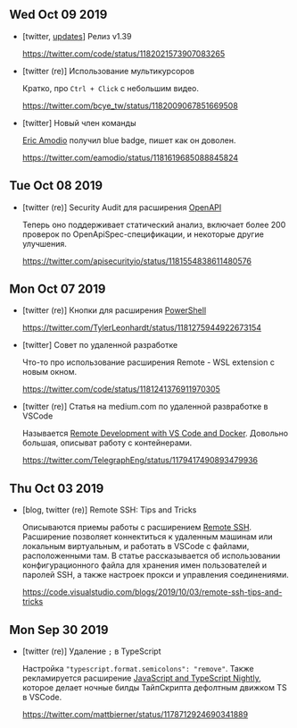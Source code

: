 ## Wed Oct 09 2019

- [twitter, [updates](vscode-1.39.html)] Релиз v1.39

  <https://twitter.com/code/status/1182021573907083265>

- [twitter (re)] Использование мультикурсоров

  Кратко, про `Ctrl + Click` с небольшим видео.

  <https://twitter.com/bcye_tw/status/1182009067851669508>

- [twitter] Новый член команды

  [Eric Amodio](https://twitter.com/eamodio) получил blue badge, пишет как он доволен.

  <https://twitter.com/eamodio/status/1181619685088845824>

## Tue Oct 08 2019

- [twitter (re)] Security Audit для расширения [OpenAPI](https://marketplace.visualstudio.com/items?itemName=42Crunch.vscode-openapi)

  Теперь оно поддерживает статический анализ, включает более 200 проверок по OpenApiSpec-спецификации, и некоторые другие улучшения.

  <https://twitter.com/apisecurityio/status/1181554838611480576>

## Mon Oct 07 2019

- [twitter (re)] Кнопки для расширения [PowerShell](https://marketplace.visualstudio.com/items?itemName=ms-vscode.PowerShell)

  <https://twitter.com/TylerLeonhardt/status/1181275944922673154>

- [twitter] Совет по удаленной разработке

  Что-то про использование расширения Remote - WSL extension с новым окном.

  <https://twitter.com/code/status/1181241376911970305>

- [twitter (re)] Статья на medium.com по удаленной развработке в VSCode

  Называется [Remote Development with VS Code and Docker](https://medium.com/the-telegraph-engineering/remote-development-with-vs-code-a8d8fe8aa9e). Довольно большая, описыват работу с контейнерами.

  <https://twitter.com/TelegraphEng/status/1179417490893479936>

## Thu Oct 03 2019

- [blog, twitter (re)] Remote SSH: Tips and Tricks

  Описываются приемы работы с расширением [Remote SSH](https://marketplace.visualstudio.com/items?itemName=ms-vscode-remote.remote-ssh). Расширение позволяет коннектиться к удаленным машинам или локальным виртуальным, и работать в VSCode с файлами, расположенными там. В статье рассказывается об использовании конфигурационного файла для хранения имен пользователей и паролей SSH, а также настроек прокси и управления соединениями.

  <https://code.visualstudio.com/blogs/2019/10/03/remote-ssh-tips-and-tricks>

## Mon Sep 30 2019

- [twitter (re)] Удаление `;` в TypeScript

  Настройка `"typescript.format.semicolons": "remove"`. Также рекламируется расширение [JavaScript and TypeScript Nightly](https://marketplace.visualstudio.com/items?itemName=ms-vscode.vscode-typescript-next), которое делает ночные билды ТайпСкрипта дефолтным движком TS в VSCode.

  <https://twitter.com/mattbierner/status/1178712924690341889>
